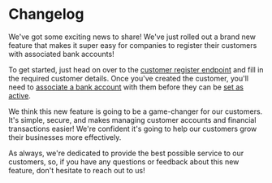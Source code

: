 # Changelog

We've got some exciting news to share! We've just rolled out a brand new feature that makes it super easy for companies to register their customers with associated bank accounts!

To get started, just head on over to the [customer register endpoint](/reference/en-US/customer-register.md) and fill in the required customer details. Once you've created the customer, you'll need to [associate a bank account](/reference/en-US/bank-account-association.md) with them before they can be [set as active](/reference/en-US/customer-set-as-active.md).

We think this new feature is going to be a game-changer for our customers. It's simple, secure, and makes managing customer accounts and financial transactions easier! We're confident it's going to help our customers grow their businesses more effectively.

As always, we're dedicated to provide the best possible service to our customers, so, if you have any questions or feedback about this new feature, don't hesitate to reach out to us!
